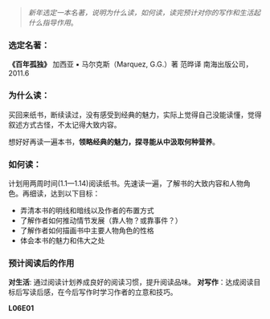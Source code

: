 > *新年选定一本名著，说明为什么读，如何读，读完预计对你的写作和生活起什么指导作用*。

### 选定名著：
**《百年孤独》**
加西亚 ▪ 马尔克斯（Marquez, G.G.）著
范晔译
南海出版公司， 2011.6

### 为什么读：
买回来纸书，断续读过，没有感受到经典的魅力，实际上觉得自己没能读懂，觉得叙述方式古怪，不太记得大致内容。

想好好再读一遍本书，**领略经典的魅力，探寻能从中汲取何种营养**。

### 如何读：
计划用两周时间(1.1—1.14)阅读纸书。先速读一遍，了解书的大致内容和人物角色。再细读，达到以下目标：
+ 弄清本书的明线和暗线以及作者的布置方式
+ 了解作者如何推动情节发展（靠人物？或靠事件？）
+ 了解作者如何描画书中主要人物角色的性格
+ 体会本书的魅力和伟大之处

### 预计阅读后的作用
**对生活**: 通过阅读计划养成良好的阅读习惯，提升阅读品味。
**对写作**：达成阅读目标后写读后感，在今后写作时学习作者的立意和技巧。

**L06E01**
